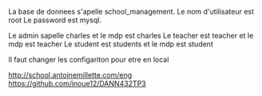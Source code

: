 La base de donnees s'apelle school_management.
Le nom d'utilisateur est root
Le password est mysql.

Le admin sapelle charles et le mdp est charles
Le teacher est teacher et le mdp est teacher
Le student est students et le mdp est student

Il faut changer les configariton pour etre en local

http://school.antoinemillette.com/eng
https://github.com/inoue12/DANN432TP3
